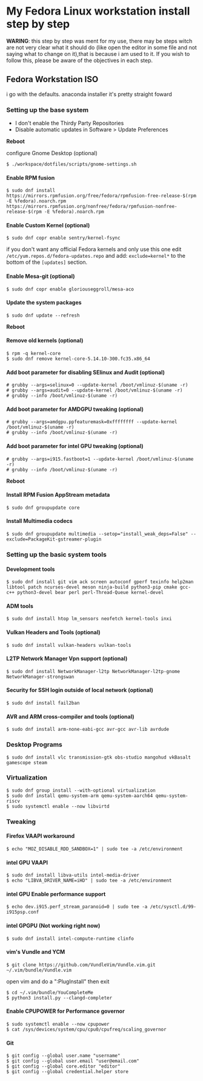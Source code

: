 # My Fedora Linux workstation install step by step

**WARING**: this step by step was ment for my use, there may be steps witch are not very clear what it should do (like open the editor in some file and not saying what to change on it),that is because i am used to it. If you wish to follow this, please be aware of the objectives in each step.

## Fedora Workstation ISO

i go with the defaults. anaconda installer it's pretty straight foward

### Setting up the base system

- I don't enable the Thirdy Party Repositories
- Disable automatic updates in Software > Update Preferences

**Reboot**

configure Gnome Desktop (optional)

	$ ./workspace/dotfiles/scripts/gnome-settings.sh

#### Enable RPM fusion

	$ sudo dnf install https://mirrors.rpmfusion.org/free/fedora/rpmfusion-free-release-$(rpm -E %fedora).noarch.rpm https://mirrors.rpmfusion.org/nonfree/fedora/rpmfusion-nonfree-release-$(rpm -E %fedora).noarch.rpm

#### Enable Custom Kernel (optional)

	$ sudo dnf copr enable sentry/kernel-fsync

if you don't want any official Fedora kernels and only use this one edit `/etc/yum.repos.d/fedora-updates.repo` and add: `exclude=kernel*` to the bottom of the `[updates]` section.

#### Enable Mesa-git (optional)

	$ sudo dnf copr enable gloriouseggroll/mesa-aco

#### Update the system packages

	$ sudo dnf update --refresh

**Reboot**

#### Remove old kernels (optional)

	$ rpm -q kernel-core
	$ sudo dnf remove kernel-core-5.14.10-300.fc35.x86_64

#### Add boot parameter for disabling SElinux and Audit (optional)

	# grubby --args=selinux=0 --update-kernel /boot/vmlinuz-$(uname -r)
	# grubby --args=audit=0 --update-kernel /boot/vmlinuz-$(uname -r)
	# grubby --info /boot/vmlinuz-$(uname -r)

#### Add boot parameter for AMDGPU tweaking (optional)

	# grubby --args=amdgpu.ppfeaturemask=0xffffffff --update-kernel /boot/vmlinuz-$(uname -r)
	# grubby --info /boot/vmlinuz-$(uname -r)

#### Add boot parameter for intel GPU tweaking (optional)

	# grubby --args=i915.fastboot=1 --update-kernel /boot/vmlinuz-$(uname -r)
	# grubby --info /boot/vmlinuz-$(uname -r)

**Reboot**

#### Install RPM Fusion AppStream metadata

	$ sudo dnf groupupdate core

#### Install Multimedia codecs

	$ sudo dnf groupupdate multimedia --setop="install_weak_deps=False" --exclude=PackageKit-gstreamer-plugin


### Setting up the basic system tools

#### Development tools

	$ sudo dnf install git vim ack screen autoconf gperf texinfo help2man libtool patch ncurses-devel meson ninja-build python3-pip cmake gcc-c++ python3-devel bear perl perl-Thread-Queue kernel-devel

#### ADM tools

	$ sudo dnf install htop lm_sensors neofetch kernel-tools inxi

#### Vulkan Headers and Tools (optional)

	$ sudo dnf install vulkan-headers vulkan-tools

#### L2TP Network Manager Vpn support (optional)

	$ sudo dnf install NetworkManager-l2tp NetworkManager-l2tp-gnome NetworkManager-strongswan

#### Security for SSH login outside of local network (optional)

	$ sudo dnf install fail2ban

#### AVR and ARM cross-compiler and tools (optional)

	$ sudo dnf install arm-none-eabi-gcc avr-gcc avr-lib avrdude

### Desktop Programs

	$ sudo dnf install vlc transmission-gtk obs-studio mangohud vkBasalt gamescope steam

### Virtualization

	$ sudo dnf group install --with-optional virtualization
	$ sudo dnf install qemu-system-arm qemu-system-aarch64 qemu-system-riscv
	$ sudo systemctl enable --now libvirtd

### Tweaking

#### Firefox VAAPI workaround

	$ echo "MOZ_DISABLE_RDD_SANDBOX=1" | sudo tee -a /etc/environment

#### intel GPU VAAPI

	$ sudo dnf install libva-utils intel-media-driver
	$ echo "LIBVA_DRIVER_NAME=iHD" | sudo tee -a /etc/environment

#### intel GPU Enable performance support

	$ echo dev.i915.perf_stream_paranoid=0 | sudo tee -a /etc/sysctl.d/99-i915psp.conf

#### intel GPGPU (Not working right now)

	$ sudo dnf install intel-compute-runtime clinfo

#### vim's Vundle and YCM

	$ git clone https://github.com/VundleVim/Vundle.vim.git ~/.vim/bundle/Vundle.vim

open vim and do a ":PlugInstall" then exit

	$ cd ~/.vim/bundle/YouCompleteMe
	$ python3 install.py --clangd-completer

#### Enable CPUPOWER for Performance governor

	$ sudo systemctl enable --now cpupower
	$ cat /sys/devices/system/cpu/cpu0/cpufreq/scaling_governor

#### Git

	$ git config --global user.name "username"
	$ git config --global user.email "user@email.com"
	$ git config --global core.editor "editor"
	$ git config --global credential.helper store
